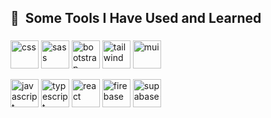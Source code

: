 <!--  [![Salvador's GitHub Stats](https://github-readme-stats.vercel.app/api?username=salvador318alvarez&count_private=true&show_icons=true&theme=tokyonight&hide_rank=false)](https://github.com/anuraghazra/github-readme-stats)
  -->
<h2> 🚀 &nbsp;Some Tools I Have Used and Learned</h2>
<h3></h3>
<p align="left"> 
<!--  <img src="https://cdn.jsdelivr.net/gh/devicons/devicon/icons/wordpress/wordpress-original.svg" alt="wordpress" width="45" height="45" />
 <img src="https://cdn.jsdelivr.net/gh/devicons/devicon/icons/vscode/vscode-original.svg" alt="vscode" width="45" height="45"/>
 <img src="https://cdn.jsdelivr.net/gh/devicons/devicon/icons/git/git-original.svg" alt="git" width="45" height="45"/>
 <img src="https://cdn.jsdelivr.net/gh/devicons/devicon/icons/npm/npm-original-wordmark.svg" alt="npm" width="45" height="45"/>
 <img src="https://cdn.jsdelivr.net/gh/devicons/devicon/icons/html5/html5-original-wordmark.svg" alt="html" width="45" height="45"/>  -->

 <img src="https://cdn.jsdelivr.net/gh/devicons/devicon/icons/css3/css3-original-wordmark.svg" alt="css" width="45" height="45"/>  
 <img src="https://cdn.jsdelivr.net/gh/devicons/devicon/icons/sass/sass-original.svg" alt="sass" width="45" height="45"/>
 <img src="https://cdn.jsdelivr.net/gh/devicons/devicon/icons/bootstrap/bootstrap-original-wordmark.svg" alt="bootstrap" width="45" height="45"/>
 <img src="https://cdn.jsdelivr.net/gh/devicons/devicon/icons/tailwindcss/tailwindcss-plain.svg" alt="tailwind" width="45" height="45"/>
 <img src="https://cdn.jsdelivr.net/gh/devicons/devicon/icons/materialui/materialui-plain.svg" alt="mui" width="45" height="45" />
 </p>
 <p>
<img src="https://cdn.jsdelivr.net/gh/devicons/devicon/icons/javascript/javascript-original.svg" alt="javascript" width="45" height="45" /> 
<img src="https://cdn.jsdelivr.net/gh/devicons/devicon/icons/typescript/typescript-original.svg" alt="typescript" width="45" height="45"/>
<!-- <img src="https://cdn.jsdelivr.net/gh/devicons/devicon/icons/jquery/jquery-original-wordmark.svg" alt="jquery" width="45" height="45"  />  -->

<img src="https://cdn.jsdelivr.net/gh/devicons/devicon/icons/react/react-original.svg" alt="react" width="45" height="45"/>
<!-- <img src="https://cdn.jsdelivr.net/gh/devicons/devicon/icons/redux/redux-original.svg" alt="redux" width="45" height="45"/> -->
<!-- <img src="https://cdn.jsdelivr.net/gh/devicons/devicon/icons/jest/jest-plain.svg" alt="jest" width="45" height="45"/> -->
 
<img src="https://cdn.jsdelivr.net/gh/devicons/devicon/icons/firebase/firebase-plain-wordmark.svg" alt="firebase" width="45" height="45" />
<img src="https://www.vectorlogo.zone/logos/supabase/supabase-icon.svg" alt="supabase" width="45" height="45" />
</p>

<!-- 
[![Top Langs](https://github-readme-stats.vercel.app/api/top-langs/?username=salvador318alvarez)](https://github.com/anuraghazra/github-readme-stats)

 -->
